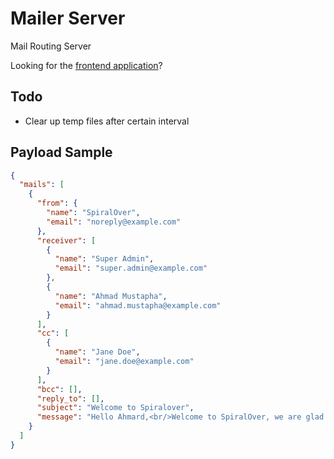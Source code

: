 # Mailer Server
Mail Routing Server

Looking for the [frontend application](https://github.com/mailer/mailer-frontend)?

## Todo
- Clear up temp files after certain interval

## Payload Sample
```json
{
  "mails": [
    {
      "from": {
        "name": "SpiralOver",
        "email": "noreply@example.com"
      },
      "receiver": [
        {
          "name": "Super Admin",
          "email": "super.admin@example.com"
        },
        {
          "name": "Ahmad Mustapha",
          "email": "ahmad.mustapha@example.com"
        }
      ],
      "cc": [
        {
          "name": "Jane Doe",
          "email": "jane.doe@example.com"
        }
      ],
      "bcc": [],
      "reply_to": [],
      "subject": "Welcome to Spiralover",
      "message": "Hello Ahmard,<br/>Welcome to SpiralOver, we are glad to have you here."
    }
  ]
}
```
